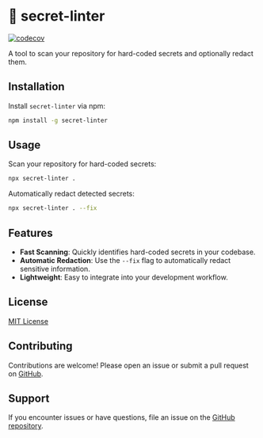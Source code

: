 # 🔐 secret-linter
[![codecov](https://codecov.io/gh/lwensveen/secret-linter/branch/main/graph/badge.svg)](https://codecov.io/gh/lwensveen/secret-linter)

A tool to scan your repository for hard-coded secrets and optionally redact them.

## Installation

Install `secret-linter` via npm:

```bash
npm install -g secret-linter
```

## Usage

Scan your repository for hard-coded secrets:

```bash
npx secret-linter .
```

Automatically redact detected secrets:

```bash
npx secret-linter . --fix
```

## Features

- **Fast Scanning**: Quickly identifies hard-coded secrets in your codebase.
- **Automatic Redaction**: Use the `--fix` flag to automatically redact sensitive information.
- **Lightweight**: Easy to integrate into your development workflow.

## License

[MIT License](LICENSE)

## Contributing

Contributions are welcome! Please open an issue or submit a pull request on [GitHub](https://github.com/lwensveen/secret-linter).

## Support

If you encounter issues or have questions, file an issue on the [GitHub repository](https://github.com/lwensveen/secret-linter/issues).